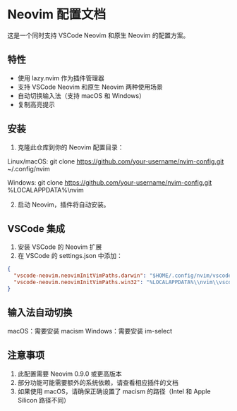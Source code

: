# Neovim 配置文档

这是一个同时支持 VSCode Neovim 和原生 Neovim 的配置方案。

## 特性

- 使用 lazy.nvim 作为插件管理器
- 支持 VSCode Neovim 和原生 Neovim 两种使用场景
- 自动切换输入法（支持 macOS 和 Windows）
- 复制高亮提示

## 安装

1. 克隆此仓库到你的 Neovim 配置目录：

Linux/macOS:
git clone https://github.com/your-username/nvim-config.git ~/.config/nvim

Windows:
git clone https://github.com/your-username/nvim-config.git %LOCALAPPDATA%\nvim

2. 启动 Neovim，插件将自动安装。

## VSCode 集成

1. 安装 VSCode 的 Neovim 扩展
2. 在 VSCode 的 settings.json 中添加：

```json
{
  "vscode-neovim.neovimInitVimPaths.darwin": "$HOME/.config/nvim/vscode-init.lua",
  "vscode-neovim.neovimInitVimPaths.win32": "%LOCALAPPDATA%\\nvim\\vscode-init.lua"
}
```

## 输入法自动切换

macOS：需要安装 macism
Windows：需要安装 im-select

## 注意事项

1. 此配置需要 Neovim 0.9.0 或更高版本
2. 部分功能可能需要额外的系统依赖，请查看相应插件的文档
3. 如果使用 macOS，请确保正确设置了 macism 的路径（Intel 和 Apple Silicon 路径不同）

